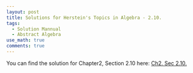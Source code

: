 ```yaml
---
layout: post
title: Solutions for Herstein's Topics in Algebra - 2.10.
tags:
  - Solution Mannual
  - Abstract Algebra
use_math: true
comments: true
---
```

You can find the solution for Chapter2, Section 2.10 here:
[Ch2. Sec 2.10.](/assets/Herstein_Topics_in_Algebra_solution_2.10.pdf)

